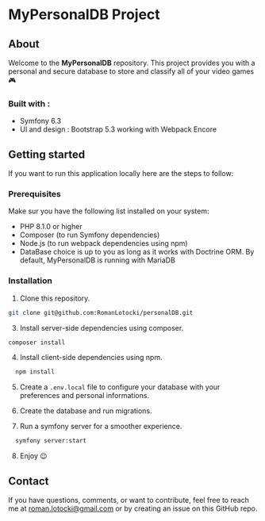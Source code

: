 # MyPersonalDB Project

## About
Welcome to the **MyPersonalDB** repository. This project provides you with a personal and secure database to store and classify all of your video games 🎮

### Built with :

* Symfony 6.3
* UI and design : Bootstrap 5.3 working with Webpack Encore

## Getting started
If you want to run this application locally here are the steps to follow:

### Prerequisites
Make sur you have the following list installed on your system:
* PHP 8.1.0 or higher
* Composer (to run Symfony dependencies)
* Node.js (to run webpack dependencies using npm)
* DataBase choice is up to you as long as it works with Doctrine ORM. By default, MyPersonalDB is running with MariaDB

### Installation

1. Clone this repository.

  ```sh
  git clone git@github.com:RomanLotocki/personalDB.git
  ```

3. Install server-side dependencies using composer.

  ```sh
  composer install
  ```

4. Install client-side dependencies using npm.

```sh
  npm install
  ```

5. Create a `.env.local` file to configure your database with your preferences and personal informations.

6. Create the database and run migrations.

7. Run a symfony server for a smoother experience.
```sh
  symfony server:start
  ```

8. Enjoy 😉

## Contact

If you have questions, comments, or want to contribute, feel free to reach me at roman.lotocki@gmail.com or by creating an issue on this GitHub repo.
